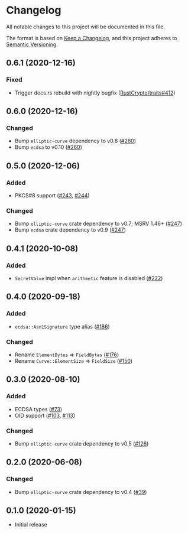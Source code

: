 # Changelog
All notable changes to this project will be documented in this file.

The format is based on [Keep a Changelog](https://keepachangelog.com/en/1.0.0/),
and this project adheres to [Semantic Versioning](https://semver.org/spec/v2.0.0.html).

## 0.6.1 (2020-12-16)
### Fixed
- Trigger docs.rs rebuild with nightly bugfix ([RustCrypto/traits#412])

[RustCrypto/traits#412]: https://github.com/RustCrypto/traits/pull/412

## 0.6.0 (2020-12-16)
### Changed
- Bump `elliptic-curve` dependency to v0.8 ([#260])
- Bump `ecdsa` to v0.10 ([#260])

[#260]: https://github.com/RustCrypto/elliptic-curves/pull/260

## 0.5.0 (2020-12-06)
### Added
- PKCS#8 support ([#243], [#244])

### Changed
- Bump `elliptic-curve` crate dependency to v0.7; MSRV 1.46+ ([#247])
- Bump `ecdsa` crate dependency to v0.9 ([#247])

[#247]: https://github.com/RustCrypto/elliptic-curves/pull/247
[#244]: https://github.com/RustCrypto/elliptic-curves/pull/244
[#243]: https://github.com/RustCrypto/elliptic-curves/pull/243

## 0.4.1 (2020-10-08)
### Added
- `SecretValue` impl when `arithmetic` feature is disabled ([#222])

[#222]: https://github.com/RustCrypto/elliptic-curves/pull/222

## 0.4.0 (2020-09-18)
### Added
- `ecdsa::Asn1Signature` type alias ([#186])

### Changed
- Rename `ElementBytes` => `FieldBytes` ([#176])
- Rename `Curve::ElementSize` => `FieldSize` ([#150])

[#186]: https://github.com/RustCrypto/elliptic-curves/pull/186
[#176]: https://github.com/RustCrypto/elliptic-curves/pull/176
[#150]: https://github.com/RustCrypto/elliptic-curves/pull/150

## 0.3.0 (2020-08-10)
### Added
- ECDSA types ([#73])
- OID support ([#103], [#113])

### Changed
- Bump `elliptic-curve` crate dependency to v0.5 ([#126])

[#73]: https://github.com/RustCrypto/elliptic-curves/pull/73
[#103]: https://github.com/RustCrypto/elliptic-curves/pull/103
[#113]: https://github.com/RustCrypto/elliptic-curves/pull/113
[#126]: https://github.com/RustCrypto/elliptic-curves/pull/126

## 0.2.0 (2020-06-08)
### Changed
- Bump `elliptic-curve` crate dependency to v0.4 ([#39])

[#39]: https://github.com/RustCrypto/elliptic-curves/pull/39

## 0.1.0 (2020-01-15)
- Initial release
